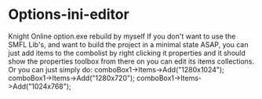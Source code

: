 # Options-ini-editor
Knight Online option.exe rebuild by myself
If you don't want to use the SMFL Lib's, and want to build the project in a minimal state ASAP,
you can just add items to the combolist by right clicking it properties
and it should show the properties toolbox from there on you can edit its items collections.
Or you can just simply do:
comboBox1->Items->Add("1280x1024");
comboBox1->Items->Add("1280x720");
comboBox1->Items->Add("1024x768");
